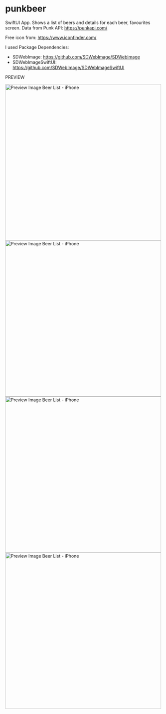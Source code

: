 # punkbeer
SwiftUI App. Shows a list of beers and details for each beer, favourites screen. Data from Punk API: https://punkapi.com/

Free icon from: https://www.iconfinder.com/

I used Package Dependencies:
- SDWebImage: https://github.com/SDWebImage/SDWebImage
- SDWebImageSwiftUI: https://github.com/SDWebImage/SDWebImageSwiftUI

PREVIEW
<div style="display: inline-block;">
<img src="https://user-images.githubusercontent.com/62807847/209813259-66d1bc39-7131-41fe-8eb2-7c5d7ac3d8b0.PNG" alt="Preview Image Beer List - iPhone" height="500"/>
<img src="https://user-images.githubusercontent.com/62807847/209813275-13fd543e-c433-4148-b472-af8514faab0a.PNG" alt="Preview Image Beer List - iPhone" height="500"/>
<img src="https://user-images.githubusercontent.com/62807847/209813285-94124c68-0de8-4226-8a0e-51507a58f954.PNG" alt="Preview Image Beer List - iPhone" height="500"/>
<img src="https://user-images.githubusercontent.com/62807847/209813291-9f539017-14f2-46b6-802f-f7a5c1f97df6.PNG" alt="Preview Image Beer List - iPhone" height="500"/>
</div>

